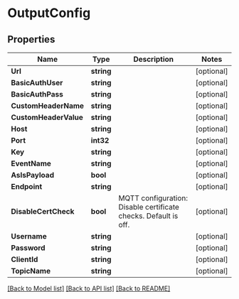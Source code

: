 # OutputConfig

## Properties

Name | Type | Description | Notes
------------ | ------------- | ------------- | -------------
**Url** | **string** |  | [optional] 
**BasicAuthUser** | **string** |  | [optional] 
**BasicAuthPass** | **string** |  | [optional] 
**CustomHeaderName** | **string** |  | [optional] 
**CustomHeaderValue** | **string** |  | [optional] 
**Host** | **string** |  | [optional] 
**Port** | **int32** |  | [optional] 
**Key** | **string** |  | [optional] 
**EventName** | **string** |  | [optional] 
**AsIsPayload** | **bool** |  | [optional] 
**Endpoint** | **string** |  | [optional] 
**DisableCertCheck** | **bool** | MQTT configuration: Disable certificate checks. Default is off. | [optional] 
**Username** | **string** |  | [optional] 
**Password** | **string** |  | [optional] 
**ClientId** | **string** |  | [optional] 
**TopicName** | **string** |  | [optional] 

[[Back to Model list]](../README.md#documentation-for-models) [[Back to API list]](../README.md#documentation-for-api-endpoints) [[Back to README]](../README.md)


